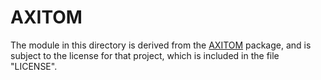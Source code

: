 # AXITOM

The module in this directory is derived from the
[AXITOM](https://github.com/PolymerGuy/AXITOM) package, and is subject to the
license for that project, which is included in the file "LICENSE".
